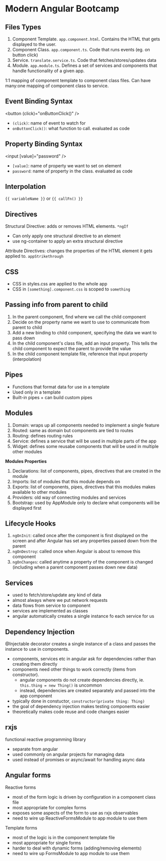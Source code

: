# Modern Angular Bootcamp

## Files Types

1. Component Template. `app.component.html`. Contains the HTML that gets displayed to the user.
2. Component Class. `app.component.ts`. Code that runs events (eg. on button click)
3. Service. `translate.service.ts`. Code that fetches/stores/updates data
4. Module. `app.module.ts`. Defines a set of services and components that handle functionality of a given app.

1:1 mapping of component template to component class files. Can have many:one mapping of component class to service.

## Event Binding Syntax

<button (click)="onButtonClick()" />

- `(click)`: name of event to watch for
- `onButtonClick()`: what function to call. evaluated as code

## Property Binding Syntax

<input [value]="password" />

- `[value]`: name of property we want to set on element
- `password`: name of property in the class. evaluated as code

## Interpolation

`{{ variableName }}` or `{{ callFn() }}`

## Directives

Structural Directive: adds or removes HTML elements. `*ngIf`

- Can only apply one structural directive to an element
- use ng-container to apply an extra structural directive

Attribute Directives: changes the properties of the HTML element it gets applied to. `appStrikethrough`

## CSS

- CSS in styles.css are applied to the whole app
- CSS in `[something].component.css` is scoped to `something`

## Passing info from parent to child

1. In the parent component, find where we call the child component
2. Decide on the property name we want to use to communicate from parent to child
3. Add a new binding to child component, specifying the data we want to pass down
4. In the child component's class file, add an input property. This tells the child component to expect the parent to provide the value
5. In the child component template file, reference that input property (interpolation)

## Pipes

- Functions that format data for use in a template
- Used only in a template
- Built-in pipes + can build custom pipes

## Modules

1. Domain: wraps up all components needed to implement a single feature
2. Routed: same as domain but components are tied to routes
3. Routing: defines routing rules
4. Service: defines a service that will be used in multiple parts of the app
5. Widget: defines some reusabe components that will be used in multiple other modules

**Modules Properties**

1. Declarations: list of components, pipes, directives that are created in the module
2. Imports: list of modules that this module depends on
3. Exports: list of components, pipes, directives that this modules makes available to other modules
4. Providers: old way of connecting modules and services
5. Bootstrap: used by AppModule only to declare what components will be displayed first

## Lifecycle Hooks

1. `ngOnInit`: called once after the component is first displayed on the screen and after Angular has set any properties passed down from the parent
2. `ngOnDestroy`: called once when Angular is about to remove this component
3. `ngOnChanges`: called anytime a property of the component is changed (including when a parent component passes down new data)

## Services

- used to fetch/store/update any kind of data
- almost always where we put network requests
- data flows from service to component
- services are implemented as classes
- angular automatically creates a single instance fo each service for us

## Dependency Injection

@Injectable decorator creates a single instance of a class and passes the instance to use in components.

- components, services etc in angular ask for dependencies rather than creating them directly
- components need other things to work correctly (items from constructor).
  - angular components do not create dependencies directly, ie. `this.thing = new Thing()` is uncommon
  - instead, dependencies are created separately and passed into the app component
- typically done in constuctor, `constructor(private thing: Thing)`
- the goal of dependency injection makes testing components easier
- theoretically makes code reuse and code changes easier

## rxjs

functional reactive programming library

- separate from angular
- used commonly on angular projects for managing data
- used instead of promises or async/await for handling async data

## Angular forms

Reactive forms

- most of the form logic is driven by configuration in a component class file
- most appropriate for complex forms
- exposes some aspects of the form to use as rxjs observables
- need to wire up ReactiveFormsModule to app module to use them

Template forms

- most of the logic is in the component template file
- most appropriate for single forms
- harder to deal with dynamic forms (adding/removing elements)
- need to wire up FormsModule to app module to use them
